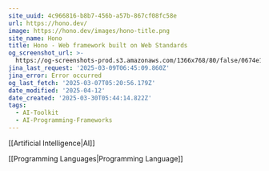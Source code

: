 ```yaml
---
site_uuid: 4c966816-b8b7-456b-a57b-867cf08fc58e
url: https://hono.dev/
image: https://hono.dev/images/hono-title.png
site_name: Hono
title: Hono - Web framework built on Web Standards
og_screenshot_url: >-
  https://og-screenshots-prod.s3.amazonaws.com/1366x768/80/false/0674e1a25398292efd317f452338478855759c284158a73c7e5330af5a415d10.jpeg
jina_last_request: '2025-03-09T06:45:09.860Z'
jina_error: Error occurred
og_last_fetch: '2025-03-07T05:20:56.179Z'
date_modified: '2025-04-12'
date_created: '2025-03-30T05:44:14.822Z'
tags:
  - AI-Toolkit
  - AI-Programming-Frameworks
---
```




























































































































































































































































































































[[Artificial Intelligence|AI]]

[[Programming Languages|Programming Language]]
